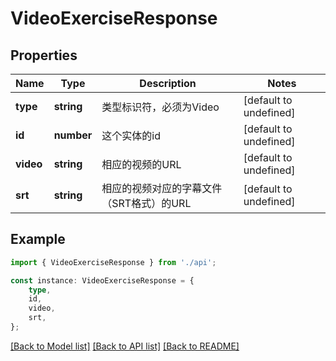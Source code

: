 # VideoExerciseResponse


## Properties

Name | Type | Description | Notes
------------ | ------------- | ------------- | -------------
**type** | **string** | 类型标识符，必须为Video | [default to undefined]
**id** | **number** | 这个实体的id | [default to undefined]
**video** | **string** | 相应的视频的URL | [default to undefined]
**srt** | **string** | 相应的视频对应的字幕文件（SRT格式）的URL | [default to undefined]

## Example

```typescript
import { VideoExerciseResponse } from './api';

const instance: VideoExerciseResponse = {
    type,
    id,
    video,
    srt,
};
```

[[Back to Model list]](../README.md#documentation-for-models) [[Back to API list]](../README.md#documentation-for-api-endpoints) [[Back to README]](../README.md)
